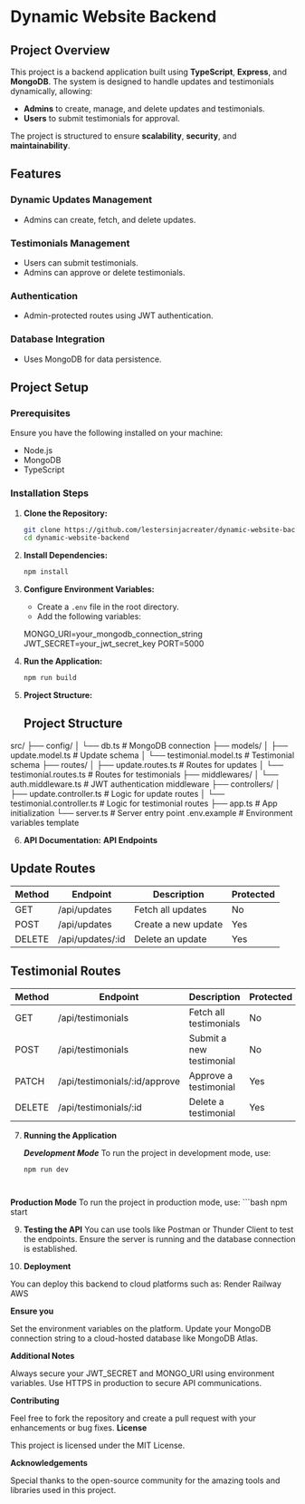 # **Dynamic Website Backend**

## **Project Overview**

This project is a backend application built using **TypeScript**, **Express**, and **MongoDB**. The system is designed to handle updates and testimonials dynamically, allowing:

- **Admins** to create, manage, and delete updates and testimonials.
- **Users** to submit testimonials for approval.

The project is structured to ensure **scalability**, **security**, and **maintainability**.

## **Features**

### **Dynamic Updates Management**
- Admins can create, fetch, and delete updates.

### **Testimonials Management**
- Users can submit testimonials.
- Admins can approve or delete testimonials.

### **Authentication**
- Admin-protected routes using JWT authentication.

### **Database Integration**
- Uses MongoDB for data persistence.

## **Project Setup**

### **Prerequisites**

Ensure you have the following installed on your machine:

- Node.js
- MongoDB
- TypeScript

### **Installation Steps**

1. **Clone the Repository:**
   ```bash
   git clone https://github.com/lestersinjacreater/dynamic-website-backend-.gitl>
   cd dynamic-website-backend

2. **Install Dependencies:**
   ```bash
   npm install

3. **Configure Environment Variables:**
   - Create a `.env` file in the root directory.
   - Add the following variables:

   MONGO_URI=your_mongodb_connection_string
   JWT_SECRET=your_jwt_secret_key
   PORT=5000

4. **Run the Application:**
   ```bash
   npm run build

5. **Project Structure:**
   ## Project Structure

src/ ├── config/ │ └── db.ts # MongoDB connection ├── models/ │ ├── update.model.ts # Update schema │ └── testimonial.model.ts # Testimonial schema ├── routes/ │ ├── update.routes.ts # Routes for updates │ └── testimonial.routes.ts # Routes for testimonials ├── middlewares/ │ └── auth.middleware.ts # JWT authentication middleware ├── controllers/ │ ├── update.controller.ts # Logic for update routes │ └── testimonial.controller.ts # Logic for testimonial routes ├── app.ts # App initialization └── server.ts # Server entry point .env.example # Environment variables template

6. **API Documentation:**
   **API Endpoints**

## Update Routes

| Method | Endpoint             | Description           | Protected |
|--------|----------------------|-----------------------|-----------|
| GET    | /api/updates          | Fetch all updates     | No        |
| POST   | /api/updates          | Create a new update   | Yes       |
| DELETE | /api/updates/:id      | Delete an update      | Yes       |

## Testimonial Routes

| Method | Endpoint                     | Description               | Protected |
|--------|------------------------------|---------------------------|-----------|
| GET    | /api/testimonials             | Fetch all testimonials    | No        |
| POST   | /api/testimonials             | Submit a new testimonial  | No        |
| PATCH  | /api/testimonials/:id/approve | Approve a testimonial      | Yes       |
| DELETE | /api/testimonials/:id         | Delete a testimonial      | Yes       |



7. **Running the Application**

    ***Development Mode***
    To run the project in development mode, use:
    ```bash
    npm run dev




**Production Mode**
    To run the project in production mode, use:
    ```bash
    npm start

   


9. **Testing the API**
You can use tools like Postman or Thunder Client to test the endpoints. 
Ensure the server is running and the database connection is established.

10. **Deployment**

You can deploy this backend to cloud platforms such as:
Render
Railway
AWS

**Ensure you**

Set the environment variables on the platform.
Update your MongoDB connection string to a cloud-hosted database like MongoDB Atlas.

**Additional Notes**

Always secure your JWT_SECRET and MONGO_URI using environment variables.
Use HTTPS in production to secure API communications.

**Contributing**

Feel free to fork the repository and create a pull request with your enhancements or bug fixes.
**License**

This project is licensed under the MIT License.


**Acknowledgements**

Special thanks to the open-source community for the amazing tools and libraries used in this project.







  






